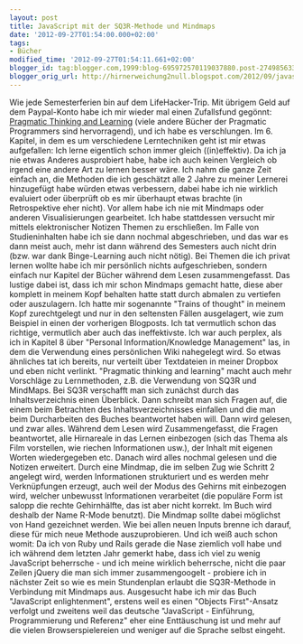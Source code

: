 ```yaml
---
layout: post
title: JavaScript mit der SQ3R-Methode und Mindmaps
date: '2012-09-27T01:54:00.000+02:00'
tags:
- Bücher
modified_time: '2012-09-27T01:54:11.661+02:00'
blogger_id: tag:blogger.com,1999:blog-695972570119037880.post-2749856330350059116
blogger_orig_url: http://hirnerweichung2null.blogspot.com/2012/09/javascript-mit-der-sq3r-methode-und.html
---
```


Wie jede Semesterferien bin auf dem LifeHacker-Trip. Mit übrigem Geld auf dem Paypal-Konto habe ich mir wieder mal einen Zufallsfund gegönnt: [Pragmatic Thinking and Learning](http://pragprog.com/titles/ahptl) (viele andere Bücher der Pragmatic Programmers sind hervorragend), und ich habe es verschlungen. Im 6. Kapitel, in dem es um verschiedene Lerntechniken geht ist mir etwas aufgefallen: Ich lerne eigentlich schon immer gleich ((in)effektiv). Da ich ja nie etwas Anderes ausprobiert habe, habe ich auch keinen Vergleich ob irgend eine andere Art zu lernen besser wäre. Ich nahm die ganze Zeit einfach an, die Methoden die ich geschätzt alle 2 Jahre zu meiner Lernerei hinzugefügt habe würden etwas verbessern, dabei habe ich nie wirklich evaluiert oder überprüft ob es mir überhaupt etwas brachte (in Retrospektive eher nicht). Vor allem habe ich nie mit Mindmaps oder anderen Visualisierungen gearbeitet. Ich habe stattdessen versucht mir mittels elektronischer Notizen Themen zu erschließen. Im Falle von Studieninhalten habe ich sie dann nochmal abgeschrieben, und das war es dann meist auch, mehr ist dann während des Semesters auch nicht drin (bzw. war dank Binge-Learning auch nicht nötig). Bei Themen die ich privat lernen wollte habe ich mir persönlich nichts aufgeschrieben, sondern einfach nur Kapitel der Bücher während dem Lesen zusammengefasst. Das lustige dabei ist, dass ich mir schon Mindmaps gemacht hatte, diese aber komplett in meinem Kopf behalten hatte statt durch abmalen zu vertiefen oder auszulagern. Ich hatte mir sogenannte "Trains of thought" in meinem Kopf zurechtgelegt und nur in den seltensten Fällen ausgelagert, wie zum Beispiel in einen der vorherigen Blogposts. Ich tat vermutlich schon das richtige, vermutlich aber auch das ineffektivste. Ich war auch perplex, als ich in Kapitel 8 über "Personal Information/Knowledge Management" las, in dem die Verwendung eines persönlichen Wiki nahegelegt wird. So etwas ähnliches tat ich bereits, nur verteilt über Textdateien in meiner Dropbox und eben nicht verlinkt. "Pragmatic thinking and learning" macht auch mehr Vorschläge zu Lernmethoden, z.B. die Verwendung von SQ3R und MindMaps. Bei SQ3R verschafft man sich zunächst durch das Inhaltsverzeichnis einen Überblick. Dann schreibt man sich Fragen auf, die einem beim Betrachten des Inhaltsverzeichnisses einfallen und die man beim Durcharbeiten des Buches beantwortet haben will. Dann wird gelesen, und zwar alles. Während dem Lesen wird Zusammengefasst, die Fragen beantwortet, alle Hirnareale in das Lernen einbezogen (sich das Thema als Film vorstellen, wie riechen Informationen usw.), der Inhalt mit eigenen Worten wiedergegeben etc. Danach wird alles nochmal gelesen und die Notizen erweitert. Durch eine Mindmap, die im selben Zug wie Schritt 2 angelegt wird, werden Informationen strukturiert und es werden mehr Verknüpfungen erzeugt, auch weil der Modus des Gehirns mit einbezogen wird, welcher unbewusst Informationen verarbeitet (die populäre Form ist salopp die rechte Gehirnhälfte, das ist aber nicht korrekt. Im Buch wird deshalb der Name R-Mode benutzt). Die Mindmap sollte dabei möglichst von Hand gezeichnet werden. Wie bei allen neuen Inputs brenne ich darauf, diese für mich neue Methode auszuprobieren. Und ich weiß auch schon womit: Da ich von Ruby und Rails gerade die Nase ziemlich voll habe und ich während dem letzten Jahr gemerkt habe, dass ich viel zu wenig JavaScript beherrsche - und ich meine wirklich beherrsche, nicht die paar Zeilen jQuery die man sich immer zusammengoogelt - probiere ich in nächster Zeit so wie es mein Stundenplan erlaubt die SQ3R-Methode in Verbindung mit Mindmaps aus. Ausgesucht habe ich mir das Buch "JavaScript enlightenment", erstens weil es einen "Objects First"-Ansatz verfolgt und zweitens weil das deutsche "JavaScript - Einführung, Programmierung und Referenz" eher eine Enttäuschung ist und mehr auf die vielen Browserspielereien und weniger auf die Sprache selbst eingeht.